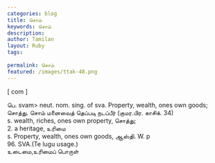 ```yaml
---
categories: blog
title: சொம்
keywords: சொம்
description: 
author: Tamilan
layout: Ruby
tags: 
 
permalink: சொம்
featured: /images/ttak-48.png
---
```

  
[ com ]  
  
பெ. svam> neut. nom. sing. of sva. Property, wealth, ones own goods; சொத்து. சொம் மனைவைத் தெப்படி நடப்பீர் (குமர.பிர. காசிக். 34)  
s. wealth, riches, ones own property, சொத்து;  
2. a heritage, உரிமை  
s. Property, wealth, ones own goods, ஆஸ்தி. W. p  
96. SVA.(Te lugu usage.)  
உடைமை,உரிமைப் பொருள்